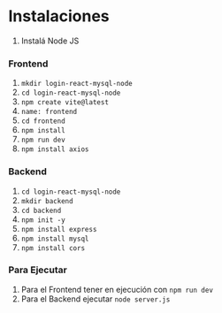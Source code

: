 
# Instalaciones

1. Instalá Node JS

### Frontend

1. `mkdir login-react-mysql-node`
2. `cd login-react-mysql-node`
3. `npm create vite@latest`
4. `name: frontend`
5. `cd frontend`
6. `npm install`
7. `npm run dev`
8. `npm install axios`

### Backend

1. `cd login-react-mysql-node`
2. `mkdir backend`
3. `cd backend`
4. `npm init -y`
5. `npm install express`
6. `npm install mysql`
7. `npm install cors`

### Para Ejecutar

1. Para el Frontend tener en ejecución con `npm run dev`
2. Para el Backend ejecutar `node server.js`
